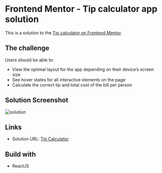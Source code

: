 # Frontend Mentor - Tip calculator app solution
This is a solution to the [Tip calculator on Frontend Mentor](https://www.frontendmentor.io/challenges/tip-calculator-app-ugJNGbJUX).

## The challenge 
Users should be able to: 
* View the optimal layout for the app depending on their device’s screen size
* See hover states for all interactive elements on the page
* Calculate the correct tip and total cost of the bill per person  

## Solution Screenshot
![solution](https://i.imgur.com/AGCHxKg.png)

## Links
* Solution URL: [Tip Calculator](https://tip-calculator-nik.netlify.app/)

## Build with
* ReactJS
